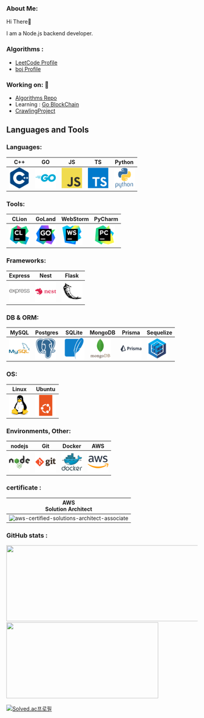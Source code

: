 ### About Me:

Hi There👋

I am a Node.js backend developer.


### Algorithms : 
- [LeetCode Profile](https://leetcode.com/dlworhks94/)
- [boj Profile](https://www.acmicpc.net/user/tkvl94)

### Working on: 🚀
- [Algorithms Repo](https://github.com/LSapee/AlgorithmCPP)
- Learning : [Go BlockChain](https://github.com/LSapee/potatocoin)
- [CrawlingProject](https://github.com/LSapee/find-job)

## Languages and Tools
<div>

### Languages:
| C++                                                                                                                                            | GO                                                                                                                                                               | JS                                                                                                                                                               | TS                                                                                                                                                    | Python                                                                                                                                                    |
|------------------------------------------------------------------------------------------------------------------------------------------------|------------------------------------------------------------------------------------------------------------------------------------------------------------------|------------------------------------------------------------------------------------------------------------------------------------------------------------------|-------------------------------------------------------------------------------------------------------------------------------------------------------|-----------------------------------------------------------------------------------------------------------------------------------------------------------|
| <img src="https://github.com/devicons/devicon/blob/master/icons/cplusplus/cplusplus-plain.svg" title="CPP"  alt="CPP" width="55" height="55"/> | <img src="https://github.com/devicons/devicon/blob/master/icons/go/go-original-wordmark.svg" title="Go" alt="Go" width="55" height="55"/> | <img src="https://github.com/devicons/devicon/blob/master/icons/javascript/javascript-original.svg" title="JavaScript" alt="JavaScript" width="55" height="55"/> |  <img src="https://github.com/devicons/devicon/blob/master/icons/typescript/typescript-plain.svg" title="TypeScript" alt="TypeScript" width="55" height="55"/> | <img src="https://github.com/devicons/devicon/blob/master/icons/python/python-original-wordmark.svg" title="Python" alt="Python" width="55" height="55"/> |

### Tools:
| CLion                                                                                                                                       | GoLand                                                                                                                                                    | WebStorm                                                                                                                                         | PyCharm                                                                                                                                               |
|---------------------------------------------------------------------------------------------------------------------------------------------|-----------------------------------------------------------------------------------------------------------------------------------------------------------|------------------------------------------------------------------------------------------------------------------------------------------------|-------------------------------------------------------------------------------------------------------------------------------------------------------|
| <img src="https://github.com/devicons/devicon/blob/master/icons/clion/clion-original.svg" title="CLion"  alt="CLion" width="55" height="55"/> | <img src="https://github.com/devicons/devicon/blob/master/icons/goland/goland-original.svg" title="GoLand"  alt="GoLand" width="55" height="55"/>|<img src="https://github.com/devicons/devicon/blob/master/icons/webstorm/webstorm-original.svg" title="Webstorm"  alt="Webstorm" width="55" height="55"/> | <img src="https://github.com/devicons/devicon/blob/master/icons/pycharm/pycharm-original.svg" title="PyCharm"  alt="PyCharm" width="55" height="55"/> |

### Frameworks:
| Express                                                                                                                                       | Nest                                                                                                                                              | Flask                                                                                                                                            |
|-----------------------------------------------------------------------------------------------------------------------------------------------|---------------------------------------------------------------------------------------------------------------------------------------------------|--------------------------------------------------------------------------------------------------------------------------------------------------|
| <img src="https://github.com/devicons/devicon/blob/master/icons/express/express-original-wordmark.svg" title="Express"  alt="Express" width="55" height="55"/> | <img src="https://github.com/devicons/devicon/blob/master/icons/nestjs/nestjs-original-wordmark.svg" title="nestjs"  alt="nestjs" width="55" height="55"/> | <img src="https://github.com/devicons/devicon/blob/master/icons/flask/flask-original.svg" title="Flask"  alt="Flask" width="55" height="55"/> |


### DB & ORM:

| MySQL | Postgres                                                                                                                                                     | SQLite | MongoDB | Prisma | Sequelize |
|----------|--------------------------------------------------------------------------------------------------------------------------------------------------------------|----------|----------|----------|----------|
|<img src="https://github.com/devicons/devicon/blob/master/icons/mysql/mysql-original-wordmark.svg" title="MySQL" alt="MySQL" width="55" height="55"/>| <img src="https://github.com/devicons/devicon/blob/master/icons/postgresql/postgresql-plain.svg" title="Prostres" alt="Prostgres" width="55" height="55"/> |<img src="https://github.com/devicons/devicon/blob/master/icons/sqlite/sqlite-plain.svg" title="SQLite" alt="SQLite" width="55" height="55"/>|<img src="https://github.com/devicons/devicon/blob/master/icons/mongodb/mongodb-original-wordmark.svg" title="MongoDB" alt="MongoDB" width="55" height="55"/>|<img src="https://github.com/devicons/devicon/blob/master/icons/prisma/prisma-original-wordmark.svg" title="Prisma" alt="Prisma" width="55" height="55"/>|<img src="https://github.com/devicons/devicon/blob/master/icons/sequelize/sequelize-original.svg" title="Sequelize" alt="Sequelize" width="55" height="55"/>|

### OS:

| Linux | Ubuntu |
|----------|----------|
| <img src="https://github.com/devicons/devicon/blob/master/icons/linux/linux-original.svg" title="Linux" alt="Linux" width="55" height="55"/> | <img src="https://github.com/devicons/devicon/blob/master/icons/ubuntu/ubuntu-original.svg" title="Ubuntu" alt="Ubuntu" width="55" height="55"/> |

### Environments, Other:

| nodejs | Git | Docker | AWS | 
|----------|----------|----------|---|
|<img src="https://github.com/devicons/devicon/blob/master/icons/nodejs/nodejs-original-wordmark.svg" title="nodejs" alt="NodeJS" width="55" height="55"/>|<img src="https://github.com/devicons/devicon/blob/master/icons/git/git-original-wordmark.svg" title="Git" alt="Git" width="55" height="55"/>|<img src="https://github.com/devicons/devicon/blob/master/icons/docker/docker-original-wordmark.svg" title="Docker" alt="Docker" width="55" height="55"/>|<img src="https://github.com/devicons/devicon/blob/master/icons/amazonwebservices/amazonwebservices-original-wordmark.svg" title="AWS" alt="AWS" width="55" height="55"/>

### certificate :

|AWS <br/>Solution Architect|
|------|
|![aws-certified-solutions-architect-associate](https://user-images.githubusercontent.com/91775368/219571477-4647eb98-cae0-4e15-8458-3ebb268c01fe.png)|![aws-certified-developer-associate](https://user-images.githubusercontent.com/91775368/219571487-f39e86cd-0b89-4dca-8ffe-52e0ff9d8818.png)|




</div>

### GitHub stats :

<p>
<img width="600" height="200" src="https://github-readme-stats.vercel.app/api?username=lsapee&show_icons=true&theme=vision-friendly-dark">
<img width="400" height="200" src="https://github-readme-stats.vercel.app/api/top-langs/?username=lsapee&size_weight=0.0005&layout=compact&theme=vision-friendly-dark">
</p>


[![Solved.ac프로필](http://mazassumnida.wtf/api/generate_badge?boj=tkvl94)](https://solved.ac/profile/tkvl94)


